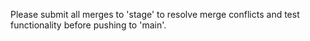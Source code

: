 Please submit all merges to 'stage' to resolve merge conflicts and test functionality before pushing to 'main'.
